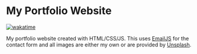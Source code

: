 # My Portfolio Website
[![wakatime](https://wakatime.com/badge/github/cd3vane/cd3vane.github.io.svg)](https://wakatime.com/badge/github/cd3vane/cd3vane.github.io)

My portfolio website created with HTML/CSS/JS. This uses [EmailJS](https://www.emailjs.com/) for the contact form and all images are either my own or are provided by [Unsplash](https://unsplash.com/).
